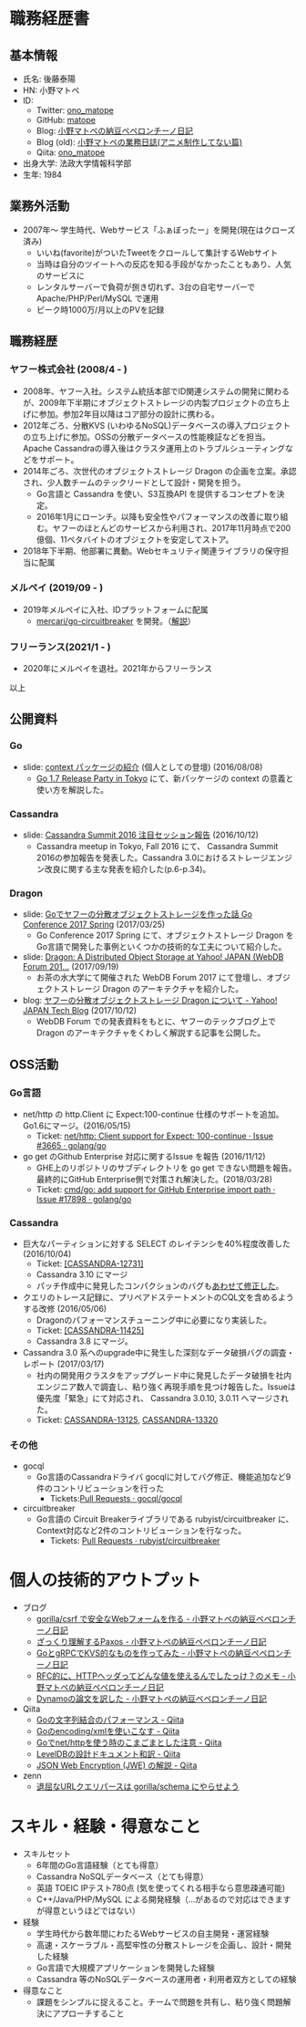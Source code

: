 # 職務経歴書

## 基本情報

- 氏名: 後藤泰陽
- HN: 小野マトペ
- ID:
  - Twitter: [ono_matope](https://twitter.com/ono_matope)
  - GitHub: [matope](https://github.com/matope)
  - Blog: [小野マトペの納豆ペペロンチーノ日記](http://matope.hatenablog.com/)
  - Blog (old): [小野マトペの業務日誌\(アニメ制作してない篇\)](https://ono-matope.hatenadiary.jp/)
  - Qiita: [ono_matope](https://qiita.com/ono_matope)
- 出身大学: 法政大学情報科学部
- 生年: 1984

## 業務外活動

- 2007年〜 学生時代、Webサービス「ふぁぼったー」を開発(現在はクローズ済み)
  - いいね(favorite)がついたTweetをクロールして集計するWebサイト
  - 当時は自分のツイートへの反応を知る手段がなかったこともあり、人気のサービスに
  - レンタルサーバーで負荷が捌き切れず、3台の自宅サーバーで Apache/PHP/Perl/MySQL で運用
  - ピーク時1000万/月以上のPVを記録

## 職務経歴

### ヤフー株式会社 (2008/4 - )

- 2008年、ヤフー入社。システム統括本部でID関連システムの開発に関わるが、2009年下半期にオブジェクトストレージの内製プロジェクトの立ち上げに参加。参加2年目以降はコア部分の設計に携わる。
- 2012年ごろ、分散KVS (いわゆるNoSQL)データベースの導入プロジェクトの立ち上げに参加。OSSの分散データベースの性能検証などを担当。Apache Cassandraの導入後はクラスタ運用上のトラブルシューティングなどをサポート。
- 2014年ごろ、次世代のオブジェクトストレージ Dragon の企画を立案。承認され、少人数チームのテックリードとして設計・開発を担う。
    - Go言語と Cassandra を使い、S3互換API を提供するコンセプトを決定。
    - 2016年1月にローンチ。以降も安全性やパフォーマンスの改善に取り組む。ヤフーのほとんどのサービスから利用され、2017年11月時点で200億個、11ペタバイトのオブジェクトを安定してストア。
-  2018年下半期、他部署に異動。Webセキュリティ関連ライブラリの保守担当に配属

### メルペイ (2019/09 - )

- 2019年メルペイに入社、IDプラットフォームに配属
  - [mercari/go\-circuitbreaker](https://github.com/mercari/go-circuitbreaker) を開発。（[解説](https://speakerdeck.com/matope/mercari-dot-go-number-12-go-circuitbreakerfalsegoshao-jie)）

### フリーランス(2021/1 - )

- 2020年にメルペイを退社。2021年からフリーランス

以上

## 公開資料

### Go
- slide: [context パッケージの紹介](https://go-talks.appspot.com/github.com/matope/talks/2016/context/context.slide#1) (個人としての登壇) (2016/08/08)
  - [Go 1.7 Release Party in Tokyo](https://gocon.connpass.com/event/37332/) にて、新パッケージの context の意義と使い方を解説した。

### Cassandra

- slide: [Cassandra Summit 2016 注目セッション報告](https://www.slideshare.net/techblogyahoo/cassandra-summit-2016) (2016/10/12)
  - Cassandra meetup in Tokyo, Fall 2016 にて、 Cassandra Summit 2016の参加報告を発表した。Cassandra 3.0におけるストレージエンジン改良に関する主な発表を紹介した(p.6-p.34)。

### Dragon

- slide: [Goでヤフーの分散オブジェクトストレージを作った話 Go Conference 2017 Spring](https://www.slideshare.net/techblogyahoo/go-go-conference-2017-spring) (2017/03/25)
  - Go Conference 2017 Spring にて、オブジェクトストレージ Dragon をGo言語で開発した事例といくつかの技術的な工夫について紹介した。
- slide: [Dragon: A Distributed Object Storage at Yahoo\! JAPAN \(WebDB Forum 201…](https://www.slideshare.net/techblogyahoo/dragon-a-distributed-object-storage-at-yahoo-japan-webdb-forum-2017) (2017/09/19)
  - お茶の水大学にて開催された WebDB Forum 2017 にて登壇し、オブジェクトストレージ Dragon のアーキテクチャを紹介した。
- blog: [ヤフーの分散オブジェクトストレージ Dragon について \- Yahoo\! JAPAN Tech Blog](https://techblog.yahoo.co.jp/architecture/dragon-object-storage-architecture/) (2017/10/12)
  - WebDB Forum での発表資料をもとに、ヤフーのテックブログ上でDragon のアーキテクチャをくわしく解説する記事を公開した。

## OSS活動

### Go言語

- net/http の http.Client に Expect:100-continue 仕様のサポートを追加。Go1.6にマージ。(2016/05/15)
    - Ticket: [net/http: Client support for Expect: 100\-continue · Issue \#3665 · golang/go](https://github.com/golang/go/issues/3665)
- go get のGithub Enterprise 対応に関するIssue を報告 (2016/11/12)
    - GHE上のリポジトリのサブディレクトリを go get できない問題を報告。最終的にGitHub Enterprise側で対策され解決した。(2018/03/28)
    - Ticket: [cmd/go: add support for GitHub Enterprise import path · Issue \#17898 · golang/go](https://github.com/golang/go/issues/17898)

### Cassandra

- 巨大なパーティションに対する SELECT のレイテンシを40%程度改善した (2016/10/04)
    - Ticket: [\[CASSANDRA\-12731\]](https://issues.apache.org/jira/browse/CASSANDRA-12731)
    - Cassandra 3.10 にマージ
    - パッチ作成中に発見したコンパクションのバグも[あわせて修正した](https://issues.apache.org/jira/browse/CASSANDRA-12717)。
- クエリのトレース記録に、プリペアドステートメントのCQL文を含めるようする改修 (2016/05/06)
    - Dragonのパフォーマンスチューニング中に必要になり実装した。
    - Ticket: [\[CASSANDRA\-11425\]](https://issues.apache.org/jira/browse/CASSANDRA-11425)
    - Cassandra 3.8 にマージ。
- Cassandra 3.0 系へのupgrade中に発生した深刻なデータ破損バグの調査・レポート (2017/03/17)
    - 社内の開発用クラスタをアップグレード中に発見したデータ破損を社内エンジニア数人で調査し、粘り強く再現手順を見つけ報告した。Issueは優先度「緊急」にて対応され、 Cassandra 3.0.10, 3.0.11 へマージされた。
    - Ticket: [CASSANDRA\-13125](https://issues.apache.org/jira/browse/CASSANDRA-13125), [CASSANDRA\-13320](https://issues.apache.org/jira/browse/CASSANDRA-13320)

### その他

- gocql
    - Go言語のCassandraドライバ gocqlに対してバグ修正、機能追加など9件のコントリビューションを行った
        - Tickets:[Pull Requests · gocql/gocql](https://github.com/gocql/gocql/pulls?utf8=%E2%9C%93&q=author%3Amatope)
- circuitbreaker
    - Go言語の Circuit Breakerライブラリである rubyist/circuitbreaker に、Context対応など2件のコントリビューションを行なった。
        - Tickets: [Pull Requests · rubyist/circuitbreaker](https://github.com/rubyist/circuitbreaker/pulls?q=is%3Apr+author%3Amatope+is%3Aclosed)

# 個人の技術的アウトプット

- ブログ
    - [gorilla/csrf で安全なWebフォームを作る \- 小野マトペの納豆ペペロンチーノ日記](http://matope.hatenablog.com/entry/2019/06/05/144435)
    - [ざっくり理解するPaxos \- 小野マトペの納豆ペペロンチーノ日記](http://matope.hatenablog.com/entry/2018/05/13/204749)
    - [GoとgRPCでKVS的なものを作ってみた \- 小野マトペの納豆ペペロンチーノ日記](http://matope.hatenablog.com/entry/2016/01/05/003234)
    - [RFC的に、HTTPヘッダってどんな値を使えるんでしたっけ？のメモ \- 小野マトペの納豆ペペロンチーノ日記](http://matope.hatenablog.com/entry/2015/08/01/192412)
    - [Dynamoの論文を訳した \- 小野マトペの納豆ペペロンチーノ日記](http://matope.hatenablog.com/entry/2012/05/11/143638)
- Qiita
    - [Goの文字列結合のパフォーマンス \- Qiita](https://qiita.com/ono_matope/items/d5e70d8a9ff2b54d5c37)
    - [Goのencoding/xmlを使いこなす \- Qiita](https://qiita.com/ono_matope/items/70080cc33b75152c5c2a)
    - [Goでnet/httpを使う時のこまごまとした注意 \- Qiita](https://qiita.com/ono_matope/items/60e96c01b43c64ed1d18)
    - [LevelDBの設計ドキュメント和訳 \- Qiita](https://qiita.com/ono_matope/items/f4c248d926f854f9034d)
    - [JSON Web Encryption \(JWE\) の解説 \- Qiita](https://qiita.com/ono_matope/items/938a98fb111a297b68b9)
- zenn
    - [退屈なURLクエリパースは gorilla/schema にやらせよう](https://zenn.dev/ono_matope/articles/b39f969cfa1754)

# スキル・経験・得意なこと

- スキルセット
    - 6年間のGo言語経験（とても得意）
    - Cassandra NoSQLデータベース（とても得意）
    - 英語 TOEIC IPテスト780点 (気を使ってくれる相手なら意思疎通可能)
    - C++/Java/PHP/MySQL による開発経験（…があるので対応はできますが得意というほどではない）
- 経験
    - 学生時代から数年間にわたるWebサービスの自主開発・運営経験
    - 高速・スケーラブル・高堅牢性の分散ストレージを企画し、設計・開発した経験
    - Go言語で大規模アプリケーションを開発した経験
    - Cassandra 等のNoSQLデータベースの運用者・利用者双方としての経験
- 得意なこと
    - 課題をシンプルに捉えること。チームで問題を共有し、粘り強く問題解決にアプローチすること
